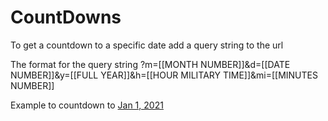 # CountDowns
To get a countdown to a specific date add a query string to the url

The format for the query string ?m=[[MONTH NUMBER]]&d=[[DATE NUMBER]]&y=[[FULL YEAR]]&h=[[HOUR MILITARY TIME]]&mi=[[MINUTES NUMBER]]

Example to countdown to [Jan 1, 2021](https://interdevgis.github.io/CountDowns/?m=1&d=1&h=0&m=0&mi=00&y=2021)
